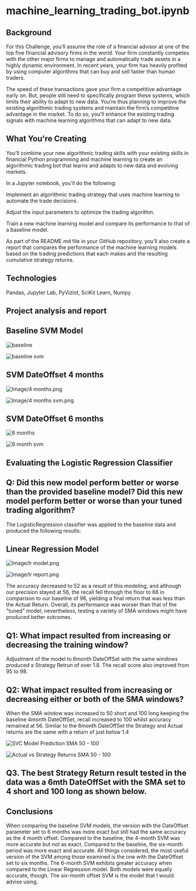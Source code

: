 # machine_learning_trading_bot.ipynb

## Background

For this Challenge, you’ll assume the role of a financial advisor at one of the top five financial advisory firms in the world. Your firm constantly competes with the other major firms to manage and automatically trade assets in a highly dynamic environment. In recent years, your firm has heavily profited by using computer algorithms that can buy and sell faster than human traders.

The speed of these transactions gave your firm a competitive advantage early on. But, people still need to specifically program these systems, which limits their ability to adapt to new data. You’re thus planning to improve the existing algorithmic trading systems and maintain the firm’s competitive advantage in the market. To do so, you’ll enhance the existing trading signals with machine learning algorithms that can adapt to new data.

## What You're Creating
You’ll combine your new algorithmic trading skills with your existing skills in financial Python programming and machine learning to create an algorithmic trading bot that learns and adapts to new data and evolving markets.

In a Jupyter notebook, you’ll do the following:

Implement an algorithmic trading strategy that uses machine learning to automate the trade decisions.

Adjust the input parameters to optimize the trading algorithm.

Train a new machine learning model and compare its performance to that of a baseline model.

As part of the README.md file in your GitHub repository, you’ll also create a report that compares the performance of the machine learning models based on the trading predictions that each makes and the resulting cumulative strategy returns.

## Technologies

Pandas, Jupyter Lab, PyVizlot, SciKit Learn, Numpy

## Project analysis and report

## Baseline SVM Model

 ![baseline](Image/baseline.png)

 ![baseline svm](https://github.com/Akosah304/machine_learning_trading_bot.ipynb/blob/main/Image/baseline%20svm.png)

 ## SVM DateOffset 4 months ##

  ![Image/4 months.png](https://github.com/Akosah304/machine_learning_trading_bot.ipynb/blob/main/Image/4%20months.png)

![Image/4 months svm.png](https://github.com/Akosah304/machine_learning_trading_bot.ipynb/blob/main/Image/4%20months%20svm.png)

## SVM DateOffset 6 months ## 

  ![6 months](https://github.com/Akosah304/machine_learning_trading_bot.ipynb/blob/main/Image/6%20months.png)

![6 month svm](https://github.com/Akosah304/machine_learning_trading_bot.ipynb/blob/main/Image/6%20month%20svm.png)

## Evaluating the Logistic Regression Classifier

## Q: Did this new model perform better or worse than the provided baseline model? Did this new model perform better or worse than your tuned trading algorithm?

The LogisticRegression classifier was applied to the baseline data and produced the following results:

## Linear Regression Model ## 

  ![Image/lr model.png](https://github.com/Akosah304/machine_learning_trading_bot.ipynb/blob/main/Image/lr%20model.png)

![Image/lr report.png](https://github.com/Akosah304/machine_learning_trading_bot.ipynb/blob/main/Image/lr%20report.png)

The accuracy decreased to 52 as a result of this modeling, and although our precision stayed at 56, the recall fell through the floor to 66 in comparison to our baseline of 96, yielding a final return that was less than the Actual Return. Overall, its performance was worser than that of the "tuned" model; nevertheless, testing a variety of SMA windows might have produced better outcomes.

## Q1: What impact resulted from increasing or decreasing the training window?

Adjustment of the model to 6month DateOffSet with the same windows produced a Strategy Retrun of over 1.8. The recall score also improved from 95 to 98.

## Q2: What impact resulted from increasing or decreasing either or both of the SMA windows?

When the SMA window was increased to 50 short and 100 long keeping the baseline 4month DateOffSet, recall increased to 100 whilst accuracy remained at 56. Similar to the 6month DateOffSet the Strategy and Actual returns are the same with a return of just below 1.4

![SVC Model Prediction SMA 50 - 100 ](https://github.com/Akosah304/machine_learning_trading_bot.ipynb/blob/main/Image/SMA%2050%20-%20100%20SVC%20Model%20Prediction.png)

![Actual vs Strategy Returns SMA 50 - 100 ](https://github.com/Akosah304/machine_learning_trading_bot.ipynb/blob/main/Image/SMA%2050%20-%20100%20%20Actual%20vs%20Strategy%20Returns.png)

## Q3. The best Strategy Return result tested in the data was a 6mth DateOffSet with the SMA set to 4 short and 100 long as shown below.

## Conclusions ##

When comparing the baseline SVM models, the version with the DateOffset parameter set to 6 months was more exact but still had the same accuracy as the 4 month offset. Compared to the baseline, the 4-month SVM was more accurate but not as exact. Compared to the baseline, the six-month period was more exact and accurate. All things considered, the most useful version of the SVM among those examined is the one with the DateOffset set to six months. The 6-month SVM exhibits greater accuracy when compared to the Linear Regression model. Both models were equally accurate, though. The six-month offset SVM is the model that I would advise using. 
